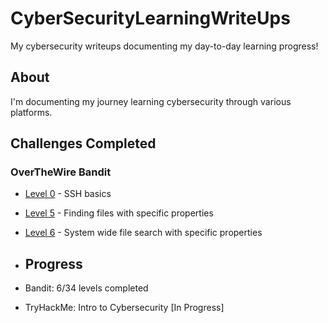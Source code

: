 # CyberSecurityLearningWriteUps
My cybersecurity writeups documenting my day-to-day learning progress!

## About
I'm documenting my journey learning cybersecurity through various platforms.

## Challenges Completed

### OverTheWire Bandit
- [Level 0](bandit/level-0.md) - SSH basics
- [Level 5](bandit/level-5.md) - Finding files with specific properties
- [Level 6](bandit/level-6.md) - System wide file search with specific properties

- ## Progress
- Bandit: 6/34 levels completed
- TryHackMe: Intro to Cybersecurity [In Progress]
  
